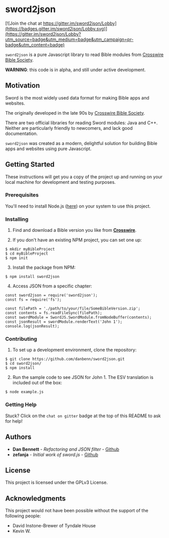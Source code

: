 # sword2json

[![Join the chat at https://gitter.im/sword2json/Lobby](https://badges.gitter.im/sword2json/Lobby.svg)](https://gitter.im/sword2json/Lobby?utm_source=badge&utm_medium=badge&utm_campaign=pr-badge&utm_content=badge)

```sword2json``` is a pure Javascript library to read Bible modules from [Crosswire Bible Society](http://crosswire.org/sword).

__WARNING__: this code is in alpha, and still under active development.

## Motivation

Sword is the most widely used data format for making Bible apps and websites. 

The  originally developed in the late 90s by [Crosswire Bible Society](http://crosswire.org/sword).

There are two official libraries for reading Sword modules: Java and C++. Neither are particularly friendly to newcomers, and lack good documentation. 

`sword2json` was created as a modern, delightful solution for building Bible apps and websites using pure Javascript.

## Getting Started

These instructions will get you a copy of the project up and running on your local machine for development and testing purposes.

### Prerequisites

You'll need to install Node.js ([here](https://nodejs.org/en/download/)) on your system to use this project.

### Installing

1. Find and download a Bible version you like from [__Crosswire__](https://www.crosswire.org/sword/modules/ModDisp.jsp?modType=Bibles).


2. If you don't have an existing NPM project, you can set one up:
```
$ mkdir myBibleProject
$ cd myBibleProject
$ npm init
```
3. Install the package from NPM:
```
$ npm install sword2json
```
4. Access JSON from a specific chapter:
```
const sword2json = require('sword2json');
const fs = require('fs');

const filePath = './path/to/your/file/SomeBibleVersion.zip';
const contents = fs.readFileSync(filePath);
const swordModule = SwordJS.SwordModule.fromNodeBuffer(contents);
const jsonResult = swordModule.renderText('John 1');
console.log(jsonResult);
```
### Contributing

1. To set up a development environment, clone the repository:
```
$ git clone https://github.com/danbenn/sword2json.git
$ cd sword2json/
$ npm install
```
2. Run the sample code to see JSON for John 1. The ESV translation is included out of the box:

```
$ node example.js
```

### Getting Help

Stuck? Click on the `chat on gitter` badge at the top of this README to ask for help!

## Authors

* **Dan Bennett** - *Refactoring and JSON filter* - [Github](https://github.com/PurpleBooth)
* **zefanja** - *Initial work of sword.js* - [Github](https://github.com/zefanja)

## License

This project is licensed under the GPLv3 License.

## Acknowledgments
This project would not have been possible without the support of the following people: 
* David Instone-Brewer of Tyndale House
* Kevin W.

